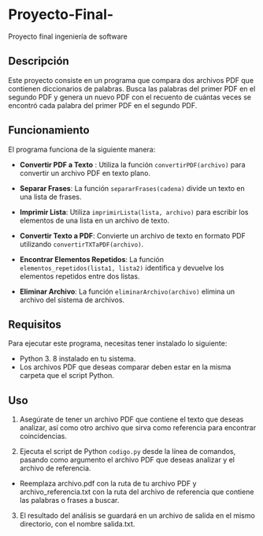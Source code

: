 # Proyecto-Final-
Proyecto final ingeniería de software

## Descripción
Este proyecto consiste en un programa que compara dos archivos PDF que contienen diccionarios de palabras. Busca las palabras del primer PDF en el segundo PDF y genera un nuevo PDF con el recuento de cuántas veces se encontró cada palabra del primer PDF en el segundo PDF. 


## Funcionamiento

El programa funciona de la siguiente manera:

 - **Convertir PDF a Texto** : Utiliza la función `convertirPDF(archivo)` para convertir un archivo PDF en texto plano.
 
 - **Separar Frases**: La función `separarFrases(cadena)` divide un texto en una lista de frases.

 - **Imprimir Lista**: Utiliza `imprimirLista(lista, archivo)` para escribir los elementos de una lista en un archivo de texto.

 - **Convertir Texto a PDF**: Convierte un archivo de texto en formato PDF utilizando `convertirTXTaPDF(archivo)`.

 - **Encontrar Elementos Repetidos**: La función `elementos_repetidos(lista1, lista2)` identifica y devuelve los elementos repetidos entre dos listas.

 - **Eliminar Archivo**: La función `eliminarArchivo(archivo)` elimina un archivo del sistema de archivos.

## Requisitos

Para ejecutar este programa, necesitas tener instalado lo siguiente:

- Python 3. 8 instalado en tu sistema.
- Los archivos PDF que deseas comparar deben estar en la misma carpeta que el script Python.

## Uso

1. Asegúrate de tener un archivo PDF que contiene el texto que deseas analizar, así como otro archivo que sirva como referencia para encontrar coincidencias.

2. Ejecuta el script de Python `codigo.py` desde la línea de comandos, pasando como argumento el archivo PDF que deseas analizar y el archivo de referencia.
   
  -  Reemplaza archivo.pdf con la ruta de tu archivo PDF y archivo_referencia.txt con la ruta del archivo de referencia que contiene las palabras o frases a buscar.

3. El resultado del análisis se guardará en un archivo de salida en el mismo directorio, con el nombre salida.txt.
